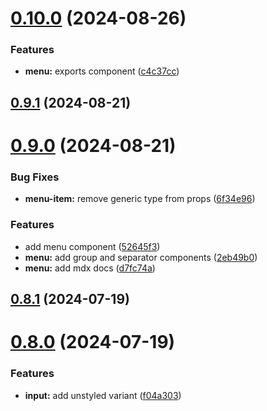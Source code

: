 # [0.10.0](https://github.com/alancleyton/awesome-ui/compare/v0.9.1...v0.10.0) (2024-08-26)


### Features

* **menu:** exports component ([c4c37cc](https://github.com/alancleyton/awesome-ui/commit/c4c37cc8d41848f8149ecfea6153cc1758271076))



## [0.9.1](https://github.com/alancleyton/awesome-ui/compare/v0.9.0...v0.9.1) (2024-08-21)



# [0.9.0](https://github.com/alancleyton/awesome-ui/compare/v0.8.1...v0.9.0) (2024-08-21)


### Bug Fixes

* **menu-item:** remove generic type from props ([6f34e96](https://github.com/alancleyton/awesome-ui/commit/6f34e96a2376b69f8717e5f468036dc9dfa97d6b))


### Features

* add menu component ([52645f3](https://github.com/alancleyton/awesome-ui/commit/52645f3595f73177eb6c088383906a086ff7f20e))
* **menu:** add group and separator components ([2eb49b0](https://github.com/alancleyton/awesome-ui/commit/2eb49b00547abf99133803db45659fd85c6099e4))
* **menu:** add mdx docs ([d7fc74a](https://github.com/alancleyton/awesome-ui/commit/d7fc74a14a9ace252a90a354ce239d23943ff27e))



## [0.8.1](https://github.com/alancleyton/awesome-ui/compare/v0.8.0...v0.8.1) (2024-07-19)



# [0.8.0](https://github.com/alancleyton/awesome-ui/compare/v0.7.5...v0.8.0) (2024-07-19)


### Features

* **input:** add unstyled variant ([f04a303](https://github.com/alancleyton/awesome-ui/commit/f04a3039c1d2306376cf5772ada2e0e9a72c8640))



